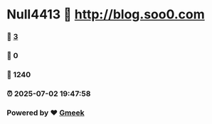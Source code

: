 # Null4413 :link: http://blog.soo0.com 
### :page_facing_up: [3](http://blog.soo0.com/tag.html) 
### :speech_balloon: 0 
### :hibiscus: 1240 
### :alarm_clock: 2025-07-02 19:47:58 
### Powered by :heart: [Gmeek](https://github.com/Meekdai/Gmeek)
